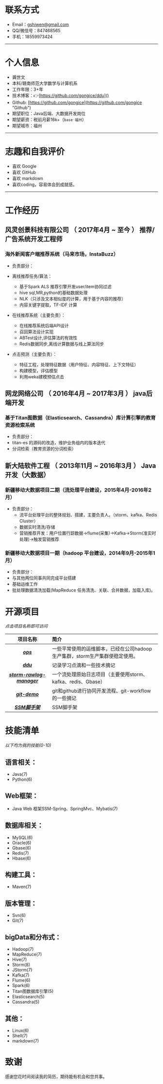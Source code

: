 # 联系方式
- Email：gshiwen@gmail.com
- QQ/微信号：847468565
- 手机：18559973424

---
# 个人信息
 - 龚世文
 - 本科/赣南师范大学数学与计算机系
 - 工作年限：3+年
 - 技术博客：:point_right:[https://github.com/gongice/ddu]()
 - Github: [https://github.com/gongice](https://github.com/gongice "Github")
 - 期望职位：Java后端、大数据开发岗位
 - 期望薪资：税前月薪16k+（```base 福州```）
 - 期望城市：福州

---
# 志趣和自我评价
 - 喜欢 Google
 - 喜欢 GitHub
 - 喜欢 markdown
 - 喜欢coding，容易体会到成就感。

---
# 工作经历
## 风灵创景科技有限公司 （ 2017年4月 ~ 至今 ） 推荐/广告系统开发工程师
### 海外新闻客户端推荐系统（马来市场，InstaBuzz）
 - 负责部分：
  - 离线推荐任务/算法：
    - 基于Spark ALS 推荐引擎开发user/item协同过滤
    - hive sql,MR,python的基础数据处理
    - NLK（只涉及文本相似度的计算，用于基于内容的推荐）
    - 内容关键字提取，TF-IDF 计算

  - 在线推荐系统（主要负责）：
    - 在线推荐系统后端API设计
    - 召回算法设计实现
    - ABTest设计,评估算法的有效性
    - Redis数据同步,离线计算数据与线上算法同步

  - 点击预测（主要负责）：
    - 特征工程，处理特征数据（用户特征、内容特征、上下文特征）
    - 构建模型，评估模型
    - 利用weka建模预估点击

## 网龙网络公司 （ 2016年4月 ~ 2017年3月 ） java后端开发
### 基于Titan图数据（Elasticsearch、Cassandra）库计算引擎的教育资源检索系统
 - 负责部分：
  - titan-es 的源码的改造，维护业务组内的版本迭代
  - 分词检索（教育资源的分词检索）

## 新大陆软件工程 （ 2013年11月 ~ 2016年3月 ） Java开发（大数据）
### 新疆移动大数据项目二期（流处理平台建设，2015年4月-2016年2月）
 - 负责部分：
   - 流平台处理平台的整体规划、搭建，主要负责人。（storm、kafka、Redis Cluster）
   - 数据实时清洗/存储
   - 营销推荐开发：用户位置行踪数据->flume(采集)->Kafka->Storm(准实时处理)->触发营销推荐

### 新疆移动大数据项目一期（hadoop 平台建设，2014年9月-2015年1月）

 - 负责部分：
  - 与其他两位同事共同完成平台搭建
  - 基础运维工作
  - 批处理数据清洗加载(MapReduce 任务清洗、关联、合并数据，加载入库)。

# 开源项目
*点击项目名称即可访问*

| 项目名称       | 简介           |
| :-------------: |:-------------|
| [***ops***](https://github.com/gongice/ops)      | 一些平常使用的运维脚本，已经在公司hadoop生产集群，storm生产集群使稳定使用。 |
| [***ddu***](https://github.com/gongice/ddu)     | 记录学习点滴和一些技术摘记     |
| [***storm-rawlog-manager***](https://github.com/gongice/storm-rawlog-manager) | 一个流处理原始日志项目（主要使用storm、kafka、redis、Gbase）      |
| [***git-demo***](https://github.com/gongice/git-demo) | git和github进行协同开发流程、git-workflow的一些摘记      |
| [***SSM脚手架***](https://github.com/gongice/ssm_vms/tree/develop) | SSM脚手架      |

# 技能清单
*以下均为我的技能(0-10)*
## 语言相关：
 - Java(7)
 - Python(6)

## Web框架：
 - Java Web 框架SSM-Spring、SpringMvc、Mybatis(7)

## 数据库相关：
 - MySQL(6)
 - Oracle(6)
 - Gbase(6)
 - Redis(7)
 - Hbase(6)

## 构建工具：
- Maven(7)

## 版本管理：
 - Svn(6)
 - Git(7)

## bigData和分布式：
 - Hadoop(7)
 - MapReduce(7)
 - Hive(7)
 - Storm(8)
 - JStorm(7)
 - Kafka(7)
 - Flume(6)
 - Spark(6)
 - Titan图数据库引擎(5)
 - Elasticsearch(5)
 - Cassandra(5)

## 其他：
 - Linux(6)
 - Shell(7)
 - markdown(7)

# 致谢
感谢您花时间阅读我的简历，期待能有机会和您共事。
